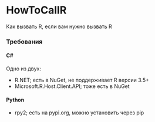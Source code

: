 # HowToCallR
Как вызвать R, если вам нужно вызвать R

### Требования

#### C#
Одно из двух:
* R.NET; есть в NuGet, не поддерживает R версии 3.5+
* Microsoft.R.Host.Client.API; тоже есть в NuGet

#### Python
* rpy2; есть на pypi.org, можно установить через pip
